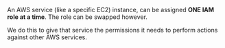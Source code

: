 An AWS service (like a specific EC2) instance, can be assigned **ONE IAM role at a time**.
The role can be swapped however.

We do this to give that service the permissions it needs to perform actions against other AWS services.